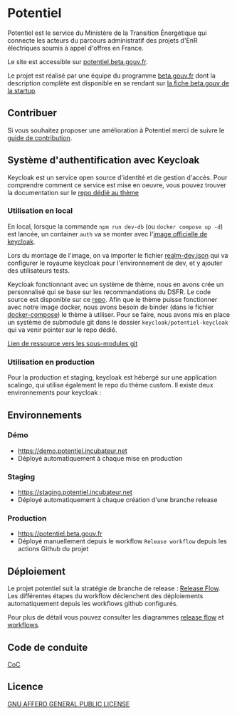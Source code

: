 # Potentiel

Potentiel est le service du Ministère de la Transition Énergétique qui connecte
les acteurs du parcours administratif des projets d'EnR électriques soumis à appel d'offres en France.

Le site est accessible sur [potentiel.beta.gouv.fr](https://potentiel.beta.gouv.fr).

Le projet est réalisé par une équipe du programme [beta.gouv.fr](https://beta.gouv.fr/) dont la description complète est disponible en se rendant sur [la fiche beta.gouv de la startup](https://beta.gouv.fr/startups/potentiel.html).

## Contribuer

Si vous souhaitez proposer une amélioration à Potentiel merci de suivre le [guide de contribution](CONTRIBUTING.md).

## Système d'authentification avec Keycloak

Keycloak est un service open source d'identité et de gestion d'accès. Pour comprendre comment ce service est mise en oeuvre, vous pouvez trouver la documentation sur le [repo dédié au thème](https://github.com/MTES-MCT/potentiel-keycloak#mise-en-oeuvre)

### Utilisation en local

En local, lorsque la commande `npm run dev-db` (ou `docker compose up -d`) est lancée, un container `auth` va se monter avec l'[image officielle de keycloak](https://quay.io/repository/keycloak/keycloak). 

Lors du montage de l'image, on va importer le fichier [realm-dev.json](./keycloak/import/realm-dev.json) qui va configurer le royaume keycloak pour l'environnement de dev, et y ajouter des utilisateurs tests.

Keycloak fonctionnant avec un système de thème, nous en avons crée un personnalisé qui se base sur les recommandations du DSFR. Le code source est disponible sur ce [repo](https://github.com/MTES-MCT/potentiel-keycloak). Afin que le thème puisse fonctionner avec notre image docker, nous avons besoin de binder (dans le fichier [docker-compose](./docker-compose.yml)) le thème à utiliser. Pour se faire, nous avons mis en place un système de submodule git dans le dossier `keycloak/potentiel-keycloak` qui va venir pointer sur le repo dédié.

[Lien de ressource vers les sous-modules git](https://git-scm.com/book/en/v2/Git-Tools-Submodules)

### Utilisation en production

Pour la production et staging, keycloak est hébergé sur une application scalingo, qui utilise également le repo du thème custom.
Il existe deux environnements pour keycloak :

## Environnements

### Démo

- https://demo.potentiel.incubateur.net
- Déployé automatiquement à chaque mise en production

### Staging

- https://staging.potentiel.incubateur.net
- Déployé automatiquement à chaque création d'une branche release

### Production

- https://potentiel.beta.gouv.fr
- Déployé manuellement depuis le workflow `Release workflow` depuis les actions Github du projet

## Déploiement

Le projet potentiel suit la stratégie de branche de release : [Release Flow](http://releaseflow.org/).
Les différentes étapes du workflow déclenchent des déploiements automatiquement depuis les workflows github configurés.

Pour plus de détail vous pouvez consulter les diagrammes [release flow](./docs/ci/release-flow.drawio.svg) et [workflows](./docs/ci/workflows.drawio.svg).

## Code de conduite

[CoC](CODE_OF_CONDUCT.md)

## Licence

[GNU AFFERO GENERAL PUBLIC LICENSE](LICENSE)
